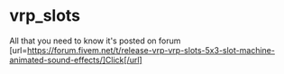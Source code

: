 # vrp_slots
All that you need to know it's posted on forum [url=https://forum.fivem.net/t/release-vrp-vrp-slots-5x3-slot-machine-animated-sound-effects/]Click[/url]
